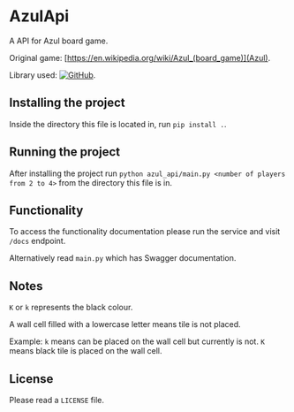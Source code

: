 # AzulApi

A API for Azul board game.

Original game: [https://en.wikipedia.org/wiki/Azul_(board_game)](Azul).

Library used: [![GitHub](https://img.shields.io/badge/GitHub-EvalVis/AzulGameEngine-black?style=flat&logo=github)](https://github.com/EvalVis/AzulGameEngine).

## Installing the project

Inside the directory this file is located in, run `pip install .`.

## Running the project

After installing the project run `python azul_api/main.py <number of players from 2 to 4>` from the directory this file is in.

## Functionality

To access the functionality documentation please run the service and visit `/docs` endpoint.

Alternatively read `main.py` which has Swagger documentation.

## Notes

`K` or `k` represents the black colour.

A wall cell filled with a lowercase letter means tile is not placed.

Example: `k` means can be placed on the wall cell but currently is not. `K` means black tile is placed on the wall cell.

## License

Please read a `LICENSE` file.